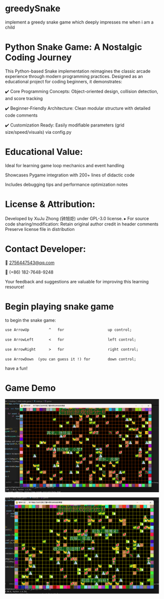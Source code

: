 # greedySnake
implement a greedy snake game  which deeply  impresses me when i am a child

# Python Snake Game: A Nostalgic Coding Journey

This Python-based Snake implementation reimagines the classic arcade experience through modern programming practices. Designed as an educational project for coding beginners, it demonstrates:

 ✔️ Core Programming Concepts: Object-oriented design, collision detection, and score tracking
 
 ✔️ Beginner-Friendly Architecture: Clean modular structure with detailed code comments
 
 ✔️ Customization Ready: Easily modifiable parameters (grid size/speed/visuals) via config.py


# Educational Value:
Ideal for learning game loop mechanics and event handling

Showcases Pygame integration with 200+ lines of didactic code

Includes debugging tips and performance optimization notes

# License & Attribution:
Developed by XuJu Zhong (钟旭炬) under GPL-3.0 license.
▸ For source code sharing/modification:
Retain original author credit in header comments
Preserve license file in distribution

# Contact Developer:
📧 2756447543@qq.com

📱 (+86) 182-7648-9248

Your feedback and suggestions are valuable for improving this learning resource!

# Begin playing snake game 
to begin the snake game:

    use ArrowUp         ^   for                    up control;
    
    use ArrowLeft       <   for                    left control; 
    
    use ArrowRight      >   for                    right control;
    
    use ArrowDown  (you can guess it !) for        down control;

have a fun!

# Game Demo

![image](game_snap.png)


![image](game_snap2.png)
